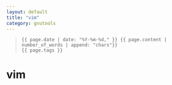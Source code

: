 ```yaml
---
layout: default
title: "vim"
category: gnutools
---
```


>     {{ page.date | date: "%Y-%m-%d," }} {{ page.content | number_of_words | append: "chars"}}
>     {{ page.tags }}

# vim